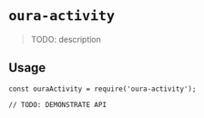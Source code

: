 # `oura-activity`

> TODO: description

## Usage

```
const ouraActivity = require('oura-activity');

// TODO: DEMONSTRATE API
```
